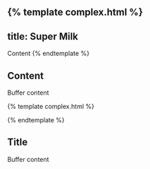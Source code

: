 {% template complex.html %}
---
title: Super Milk
---

Content
{% endtemplate %}

## Content
Buffer content

{% template complex.html %}
<!-- Comment -->
{% endtemplate %}

## Title
Buffer content
